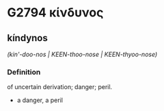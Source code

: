 # G2794 κίνδυνος

## kíndynos

_(kin'-doo-nos | KEEN-thoo-nose | KEEN-thyoo-nose)_

### Definition

of uncertain derivation; danger; peril.

- a danger, a peril

